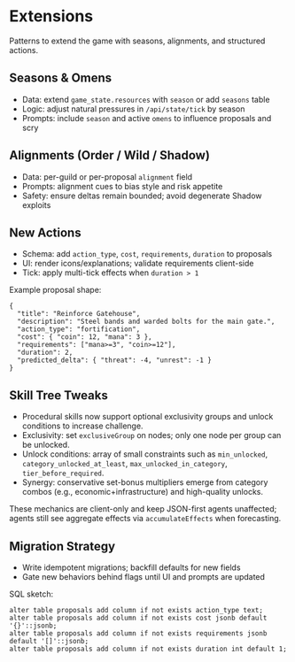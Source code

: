 # Extensions

Patterns to extend the game with seasons, alignments, and structured actions.

## Seasons & Omens

- Data: extend `game_state.resources` with `season` or add `seasons` table
- Logic: adjust natural pressures in `/api/state/tick` by season
- Prompts: include `season` and active `omens` to influence proposals and scry

## Alignments (Order / Wild / Shadow)

- Data: per-guild or per-proposal `alignment` field
- Prompts: alignment cues to bias style and risk appetite
- Safety: ensure deltas remain bounded; avoid degenerate Shadow exploits

## New Actions

- Schema: add `action_type`, `cost`, `requirements`, `duration` to proposals
- UI: render icons/explanations; validate requirements client-side
- Tick: apply multi-tick effects when `duration > 1`

Example proposal shape:

```
{
  "title": "Reinforce Gatehouse",
  "description": "Steel bands and warded bolts for the main gate.",
  "action_type": "fortification",
  "cost": { "coin": 12, "mana": 3 },
  "requirements": ["mana>=3", "coin>=12"],
  "duration": 2,
  "predicted_delta": { "threat": -4, "unrest": -1 }
}
```

## Skill Tree Tweaks

- Procedural skills now support optional exclusivity groups and unlock conditions to increase challenge.
- Exclusivity: set `exclusiveGroup` on nodes; only one node per group can be unlocked.
- Unlock conditions: array of small constraints such as `min_unlocked`, `category_unlocked_at_least`, `max_unlocked_in_category`, `tier_before_required`.
- Synergy: conservative set-bonus multipliers emerge from category combos (e.g., economic+infrastructure) and high-quality unlocks.

These mechanics are client-only and keep JSON-first agents unaffected; agents still see aggregate effects via `accumulateEffects` when forecasting.

## Migration Strategy

- Write idempotent migrations; backfill defaults for new fields
- Gate new behaviors behind flags until UI and prompts are updated

SQL sketch:

```
alter table proposals add column if not exists action_type text;
alter table proposals add column if not exists cost jsonb default '{}'::jsonb;
alter table proposals add column if not exists requirements jsonb default '[]'::jsonb;
alter table proposals add column if not exists duration int default 1;
```
